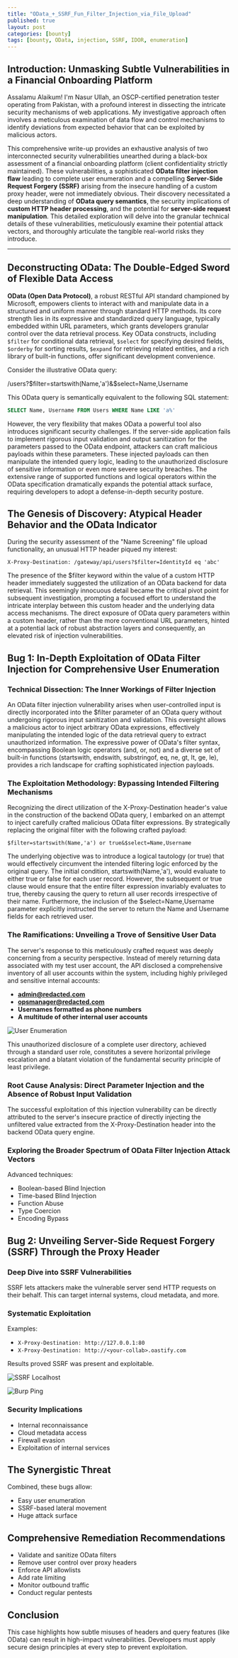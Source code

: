 ```yaml
---
title: "OData_+_SSRF_Fun_Filter_Injection_via_File_Upload"
published: true
layout: post
categories: [bounty]
tags: [bounty, OData, injection, SSRF, IDOR, enumeration]
---
```


## Introduction: Unmasking Subtle Vulnerabilities in a Financial Onboarding Platform

Assalamu Alaikum! I'm Nasur Ullah, an OSCP-certified penetration tester operating from Pakistan, with a profound interest in dissecting the intricate security mechanisms of web applications. My investigative approach often involves a meticulous examination of data flow and control mechanisms to identify deviations from expected behavior that can be exploited by malicious actors.

This comprehensive write-up provides an exhaustive analysis of two interconnected security vulnerabilities unearthed during a black-box assessment of a financial onboarding platform (client confidentiality strictly maintained). These vulnerabilities, a sophisticated **OData filter injection flaw** leading to complete user enumeration and a compelling **Server-Side Request Forgery (SSRF)** arising from the insecure handling of a custom proxy header, were not immediately obvious. Their discovery necessitated a deep understanding of **OData query semantics**, the security implications of **custom HTTP header processing**, and the potential for **server-side request manipulation**. This detailed exploration will delve into the granular technical details of these vulnerabilities, meticulously examine their potential attack vectors, and thoroughly articulate the tangible real-world risks they introduce.

---

## Deconstructing OData: The Double-Edged Sword of Flexible Data Access

**OData (Open Data Protocol)**, a robust RESTful API standard championed by Microsoft, empowers clients to interact with and manipulate data in a structured and uniform manner through standard HTTP methods. Its core strength lies in its expressive and standardized query language, typically embedded within URL parameters, which grants developers granular control over the data retrieval process. Key OData constructs, including `$filter` for conditional data retrieval, `$select` for specifying desired fields, `$orderby` for sorting results, `$expand` for retrieving related entities, and a rich library of built-in functions, offer significant development convenience.

Consider the illustrative OData query:

/users?$filter=startswith(Name,'a')&$select=Name,Username

This OData query is semantically equivalent to the following SQL statement:

```sql
SELECT Name, Username FROM Users WHERE Name LIKE 'a%'
```

However, the very flexibility that makes OData a powerful tool also introduces significant security challenges. If the server-side application fails to implement rigorous input validation and output sanitization for the parameters passed to the OData endpoint, attackers can craft malicious payloads within these parameters. These injected payloads can then manipulate the intended query logic, leading to the unauthorized disclosure of sensitive information or even more severe security breaches. The extensive range of supported functions and logical operators within the OData specification dramatically expands the potential attack surface, requiring developers to adopt a defense-in-depth security posture.

## The Genesis of Discovery: Atypical Header Behavior and the OData Indicator

During the security assessment of the "Name Screening" file upload functionality, an unusual HTTP header piqued my interest:

```
X-Proxy-Destination: /gateway/api/users?$filter=IdentityId eq 'abc'
```

The presence of the $filter keyword within the value of a custom HTTP header immediately suggested the utilization of an OData backend for data retrieval. This seemingly innocuous detail became the critical pivot point for subsequent investigation, prompting a focused effort to understand the intricate interplay between this custom header and the underlying data access mechanisms. The direct exposure of OData query parameters within a custom header, rather than the more conventional URL parameters, hinted at a potential lack of robust abstraction layers and consequently, an elevated risk of injection vulnerabilities.

## Bug 1: In-Depth Exploitation of OData Filter Injection for Comprehensive User Enumeration

### Technical Dissection: The Inner Workings of Filter Injection

An OData filter injection vulnerability arises when user-controlled input is directly incorporated into the $filter parameter of an OData query without undergoing rigorous input sanitization and validation. This oversight allows a malicious actor to inject arbitrary OData expressions, effectively manipulating the intended logic of the data retrieval query to extract unauthorized information. The expressive power of OData's filter syntax, encompassing Boolean logic operators (and, or, not) and a diverse set of built-in functions (startswith, endswith, substringof, eq, ne, gt, lt, ge, le), provides a rich landscape for crafting sophisticated injection payloads.

### The Exploitation Methodology: Bypassing Intended Filtering Mechanisms

Recognizing the direct utilization of the X-Proxy-Destination header's value in the construction of the backend OData query, I embarked on an attempt to inject carefully crafted malicious OData filter expressions. By strategically replacing the original filter with the following crafted payload:

```
$filter=startswith(Name,'a') or true&$select=Name,Username
```

The underlying objective was to introduce a logical tautology (or true) that would effectively circumvent the intended filtering logic enforced by the original query. The initial condition, startswith(Name,'a'), would evaluate to either true or false for each user record. However, the subsequent or true clause would ensure that the entire filter expression invariably evaluates to true, thereby causing the query to return all user records irrespective of their name. Furthermore, the inclusion of the $select=Name,Username parameter explicitly instructed the server to return the Name and Username fields for each retrieved user.

### The Ramifications: Unveiling a Trove of Sensitive User Data

The server's response to this meticulously crafted request was deeply concerning from a security perspective. Instead of merely returning data associated with my test user account, the API disclosed a comprehensive inventory of all user accounts within the system, including highly privileged and sensitive internal accounts:

- **admin@redacted.com**
- **opsmanager@redacted.com**
- **Usernames formatted as phone numbers**
- **A multitude of other internal user accounts**

![User Enumeration](/assets/OData/info.png)

This unauthorized disclosure of a complete user directory, achieved through a standard user role, constitutes a severe horizontal privilege escalation and a blatant violation of the fundamental security principle of least privilege.

### Root Cause Analysis: Direct Parameter Injection and the Absence of Robust Input Validation

The successful exploitation of this injection vulnerability can be directly attributed to the server's insecure practice of directly injecting the unfiltered value extracted from the X-Proxy-Destination header into the backend OData query engine.

### Exploring the Broader Spectrum of OData Filter Injection Attack Vectors

Advanced techniques:
- Boolean-based Blind Injection
- Time-based Blind Injection
- Function Abuse
- Type Coercion
- Encoding Bypass

##  Bug 2: Unveiling Server-Side Request Forgery (SSRF) Through the Proxy Header

### Deep Dive into SSRF Vulnerabilities

SSRF lets attackers make the vulnerable server send HTTP requests on their behalf. This can target internal systems, cloud metadata, and more.

### Systematic Exploitation

Examples:
- `X-Proxy-Destination: http://127.0.0.1:80`
- `X-Proxy-Destination: http://<your-collab>.oastify.com`

Results proved SSRF was present and exploitable.

![SSRF Localhost](/assets/OData/localhost.png)

![Burp Ping](/assets/OData/burp.png)

### Security Implications

- Internal reconnaissance
- Cloud metadata access
- Firewall evasion
- Exploitation of internal services

## The Synergistic Threat

Combined, these bugs allow:
- Easy user enumeration
- SSRF-based lateral movement
- Huge attack surface

## Comprehensive Remediation Recommendations

- Validate and sanitize OData filters
- Remove user control over proxy headers
- Enforce API allowlists
- Add rate limiting
- Monitor outbound traffic
- Conduct regular pentests

## Conclusion

This case highlights how subtle misuses of headers and query features (like OData) can result in high-impact vulnerabilities. Developers must apply secure design principles at every step to prevent exploitation.

